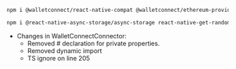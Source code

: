 ```bash
npm i @walletconnect/react-native-compat @walletconnect/ethereum-provider @walletconnect/modal @walletconnect/utils

npm i @react-native-async-storage/async-storage react-native-get-random-values react-native-modal react-native-svg @react-native-community/netinfo
```

- Changes in WalletConnectConnector:
  - Removed # declaration for private properties.
  - Removed dynamic import
  - TS ignore on line 205